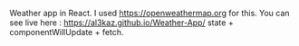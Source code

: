 Weather app in React. I used https://openweathermap.org for this.
You can see live here : https://al3kaz.github.io/Weather-App/
state + componentWillUpdate + fetch. 
